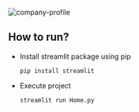 ![company-profile](https://github.com/aratheunseen/python-mini-apps/assets/62181222/08834dd5-b53b-47f3-9f81-e9c4489ae169)


## How to run?

- Install streamlit package using pip

      pip install streamlit

- Execute project

      streamlit run Home.py
